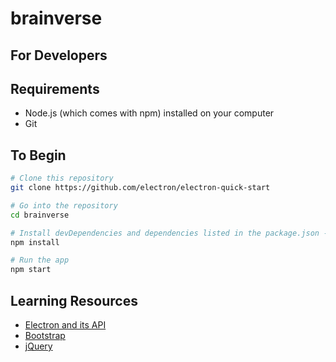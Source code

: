 # brainverse
## For Developers

## Requirements
- Node.js (which comes with npm) installed on your computer
- Git

## To Begin
```bash
# Clone this repository
git clone https://github.com/electron/electron-quick-start

# Go into the repository
cd brainverse

# Install devDependencies and dependencies listed in the package.json - electron, bootstrap and jQuery 
npm install

# Run the app
npm start
```

## Learning Resources

- [Electron and its API](http://electron.atom.io)
- [Bootstrap](http://getbootstrap.com)
- [jQuery](https://jQuery.com)
